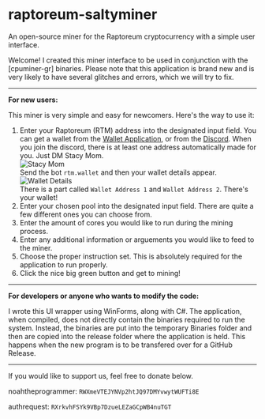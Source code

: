 # raptoreum-saltyminer
An open-source miner for the Raptoreum cryptocurrency with a simple user interface.

Welcome! I created this miner interface to be used in conjunction with the [cpuminer-gr] binaries.
Please note that this application is brand new and is very likely to have several glitches and errors, which we will try to fix.
________________________________________________________________________________________________________________________________________________________________
**For new users:**

This miner is very simple and easy for newcomers. Here's the way to use it:

1. Enter your Raptoreum (RTM) address into the designated input field. You can get a wallet from the [Wallet Application](https://github.com/Raptor3um/raptoreum/releases/tag/1.2.15.2), or from the [Discord](https://discord.gg/dJQ6cagnmX). When you join the discord, there is at least one address automatically made for you. Just DM Stacy Mom. <br> ![Stacy Mom](https://cdn.discordapp.com/attachments/836164219073331213/884022857074634782/unknown.png) <br> Send the bot `rtm.wallet` and then your wallet details appear. <br> ![Wallet Details](https://cdn.discordapp.com/attachments/836164219073331213/884023573658894346/unknown.png) <br>
There is a part called `Wallet Address 1` and `Wallet Address 2`. There's your wallet!
2. Enter your chosen pool into the designated input field. There are quite a few different ones you can choose from.
3. Enter the amount of cores you would like to run during the mining process.
4. Enter any additional information or arguements you would like to feed to the miner.
5. Choose the proper instruction set. This is absolutely required for the application to run properly.
6. Click the nice big green button and get to mining!
________________________________________________________________________________________________________________________________________________________________

**For developers or anyone who wants to modify the code:**

I wrote this UI wrapper using WinForms, along with C#. The application, when compiled, does not directly contain the binaries required to run the system.
Instead, the binaries are put into the temporary Binaries folder and then are copied into the release folder where the application is held. 
This happens when the new program is to be transfered over for a GitHub Release.
________________________________________________________________________________________________________________________________________________________________
If you would like to support us, feel free to donate below.

noahtheprogrammer:  `RWXmeVTEJYNVp2htJQ97DMYvwytWUFTi8E`

authrequest: `RXrkvhFSYk9VBp7DzueLEZaGCpWB4nuTGT`
